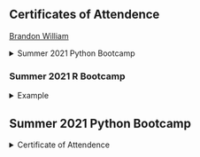 ## Certificates of Attendence

[Brandon William](https://www.palmetto.clemson.edu/palmetto/images/training/2021_summer_python/bew3.JPG)

<details close>
<summary> Summer 2021 Python Bootcamp </summary>
### abc  
<p>[Brandon William](https://www.palmetto.clemson.edu/palmetto/images/training/2021_summer_python/bew3.JPG)</p>
  
</details>


### Summer 2021 R Bootcamp

<details>
<summary>Example</summary>
<p>[abc](https://apaskulin.github.io/waxtechnical/images/pup.jpg")</p>
</details>


## Summer 2021 Python Bootcamp
<details>
  <summary>Certificate of Attendence</summary>
  
  1. [Brandon William](https://www.palmetto.clemson.edu/palmetto/citi-python7-certificate_2021_summer/bew3.JPG)
  
  1. [Brandon William](../../citi-python7-certificate_2021_summer/bew3.JPG)
  
  2. [Bohua Wu](https://www.palmetto.clemson.edu/palmetto/images/training/2021_summer_python/bohua.JPG)
  3. [Bulent Koc](https://www.palmetto.clemson.edu/palmetto/images/training/2021_summer_python/bulent.JPG)
  4. [Fahad Ul Hassan](https://www.palmetto.clemson.edu/palmetto/images/training/2021_summer_python/fhassan.JPG)
  5. [Varun Gopal](https://www.palmetto.clemson.edu/palmetto/images/training/2021_summer_python/gopal.JPG)
  6. [Ibrahim O Yilmazlar](https://www.palmetto.clemson.edu/palmetto/images/training/2021_summer_python/iyilmaz.JPG)
  7. [Abishek Khanal](https://www.palmetto.clemson.edu/palmetto/images/training/2021_summer_python/khanal.JPG)
  8. [Maria E. Adonay](https://www.palmetto.clemson.edu/palmetto/images/training/2021_summer_python/madonay.JPG)
  9. [Mahesh Koirala](https://www.palmetto.clemson.edu/palmetto/images/training/2021_summer_python/mkoiral.JPG)
  10. [Pawanjit Kaur Sandhu](https://www.palmetto.clemson.edu/palmetto/images/training/2021_summer_python/psandhu.JPG)
  11. [Ryan Joseph Gagnon](https://www.palmetto.clemson.edu/palmetto/images/training/2021_summer_python/rjgagno.JPG)
  12. [Rumi Shrestha](https://www.palmetto.clemson.edu/palmetto/images/training/2021_summer_python/rshrest.JPG)
  
  
</details>
